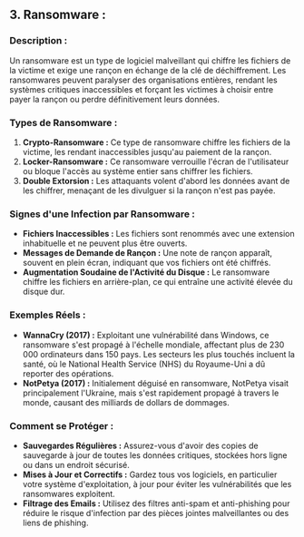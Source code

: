 
## 3. Ransomware :

### Description :
Un ransomware est un type de logiciel malveillant qui chiffre les fichiers de la victime et exige une rançon en échange de la clé de déchiffrement. Les ransomwares peuvent paralyser des organisations entières, rendant les systèmes critiques inaccessibles et forçant les victimes à choisir entre payer la rançon ou perdre définitivement leurs données.

### Types de Ransomware :
1. **Crypto-Ransomware :** Ce type de ransomware chiffre les fichiers de la victime, les rendant inaccessibles jusqu'au paiement de la rançon.
2. **Locker-Ransomware :** Ce ransomware verrouille l'écran de l'utilisateur ou bloque l'accès au système entier sans chiffrer les fichiers.
3. **Double Extorsion :** Les attaquants volent d'abord les données avant de les chiffrer, menaçant de les divulguer si la rançon n'est pas payée.

### Signes d'une Infection par Ransomware :
- **Fichiers Inaccessibles :** Les fichiers sont renommés avec une extension inhabituelle et ne peuvent plus être ouverts.
- **Messages de Demande de Rançon :** Une note de rançon apparaît, souvent en plein écran, indiquant que vos fichiers ont été chiffrés.
- **Augmentation Soudaine de l'Activité du Disque :** Le ransomware chiffre les fichiers en arrière-plan, ce qui entraîne une activité élevée du disque dur.

### Exemples Réels :
- **WannaCry (2017) :** Exploitant une vulnérabilité dans Windows, ce ransomware s'est propagé à l'échelle mondiale, affectant plus de 230 000 ordinateurs dans 150 pays. Les secteurs les plus touchés incluent la santé, où le National Health Service (NHS) du Royaume-Uni a dû reporter des opérations.
- **NotPetya (2017) :** Initialement déguisé en ransomware, NotPetya visait principalement l'Ukraine, mais s'est rapidement propagé à travers le monde, causant des milliards de dollars de dommages.

### Comment se Protéger :
- **Sauvegardes Régulières :** Assurez-vous d'avoir des copies de sauvegarde à jour de toutes les données critiques, stockées hors ligne ou dans un endroit sécurisé.
- **Mises à Jour et Correctifs :** Gardez tous vos logiciels, en particulier votre système d'exploitation, à jour pour éviter les vulnérabilités que les ransomwares exploitent.
- **Filtrage des Emails :** Utilisez des filtres anti-spam et anti-phishing pour réduire le risque d'infection par des pièces jointes malveillantes ou des liens de phishing.
